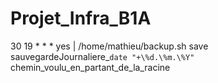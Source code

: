 # Projet_Infra_B1A  

30 19 * * * yes | /home/mathieu/backup.sh save sauvegardeJournaliere_`date "+\%d.\%m.\%Y"` chemin_voulu_en_partant_de_la_racine